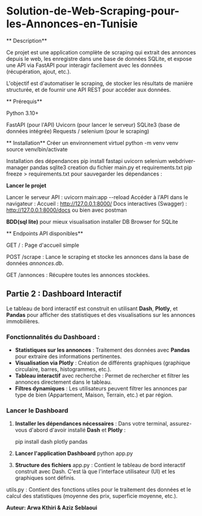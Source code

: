 # Solution-de-Web-Scraping-pour-les-Annonces-en-Tunisie

** Description**

Ce projet est une application complète de scraping qui extrait des annonces depuis le web, les enregistre dans une base de données SQLite, et expose une API via FastAPI pour interagir facilement avec les données (récupération, ajout, etc.).

L'objectif est d'automatiser le scraping, de stocker les résultats de manière structurée, et de fournir une API REST pour accéder aux données.

** Prérequis**

Python 3.10+

FastAPI (pour l'API)
Uvicorn (pour lancer le serveur)
SQLite3 (base de données intégrée)
Requests / selenium (pour le scraping)

** Installation**
Créer un environnement virtuel 
 python -m venv venv
 source venv/bin/activate
 
 Installation des dépendances
 pip install fastapi uvicorn selenium webdriver-manager pandas sqlite3
 creation du fichier main.py et requirements.txt
 pip freeze > requirements.txt  pour  sauvegarder les dépendances :

  **Lancer le projet**

Lancer le serveur API :  uvicorn main:app --reload
Accéder à l'API dans le navigateur :
      Accueil : http://127.0.0.1:8000/
      Docs interactives (Swagger) : http://127.0.0.1:8000/docs
ou bien avec postman

**BDD(sql lite)**
pour mieux visualisation installer DB Browser for SQLite


 ** Endpoints API disponibles**

GET / : Page d'accueil simple

POST /scrape : Lance le scraping et stocke les annonces dans la base de données _annonces.db_.

GET /annonces : Récupère toutes les annonces stockées.

## Partie 2 : Dashboard Interactif

Le tableau de bord interactif est construit en utilisant **Dash**, **Plotly**, et **Pandas** pour afficher des statistiques et des visualisations sur les annonces immobilières.

### Fonctionnalités du Dashboard :
- **Statistiques sur les annonces** : Traitement des données avec **Pandas** pour extraire des informations pertinentes.
- **Visualisation via Plotly** : Création de différents graphiques (graphique circulaire, barres, histogrammes, etc.).
- **Tableau interactif** avec recherche : Permet de rechercher et filtrer les annonces directement dans le tableau.
- **Filtres dynamiques** : Les utilisateurs peuvent filtrer les annonces par type de bien (Appartement, Maison, Terrain, etc.) et par région.

### Lancer le Dashboard

1. **Installer les dépendances nécessaires** :
   Dans votre terminal, assurez-vous d'abord d'avoir installé **Dash** et **Plotly** :

   pip install dash plotly pandas
   
2.  **Lancer l'application Dashboard**
   python app.py

3. **Structure des fichiers**
app.py : Contient le tableau de bord interactif construit avec Dash. C'est là que l'interface utilisateur (UI) et les graphiques sont définis.

utils.py : Contient des fonctions utiles pour le traitement des données et le calcul des statistiques (moyenne des prix, superficie moyenne, etc.).


****Auteur**:
  Arwa Kthiri &
  Aziz Seblaoui**

